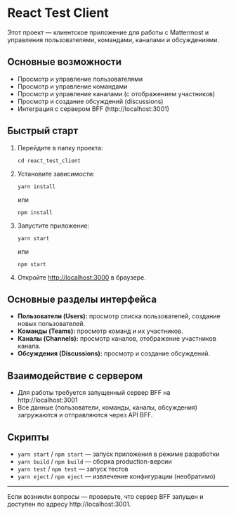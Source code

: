# React Test Client

Этот проект — клиентское приложение для работы с Mattermost и управления пользователями, командами, каналами и обсуждениями.

## Основные возможности
- Просмотр и управление пользователями
- Просмотр и управление командами
- Просмотр и управление каналами (с отображением участников)
- Просмотр и создание обсуждений (discussions)
- Интеграция с сервером BFF (http://localhost:3001)

## Быстрый старт

1. Перейдите в папку проекта:
   ```
   cd react_test_client
   ```
2. Установите зависимости:
   ```
   yarn install
   ```
   или
   ```
   npm install
   ```
3. Запустите приложение:
   ```
   yarn start
   ```
   или
   ```
   npm start
   ```
4. Откройте [http://localhost:3000](http://localhost:3000) в браузере.

## Основные разделы интерфейса
- **Пользователи (Users):** просмотр списка пользователей, создание новых пользователей.
- **Команды (Teams):** просмотр команд и их участников.
- **Каналы (Channels):** просмотр каналов, отображение участников канала.
- **Обсуждения (Discussions):** просмотр и создание обсуждений.

## Взаимодействие с сервером
- Для работы требуется запущенный сервер BFF на http://localhost:3001
- Все данные (пользователи, команды, каналы, обсуждения) загружаются и отправляются через API BFF.

## Скрипты
- `yarn start` / `npm start` — запуск приложения в режиме разработки
- `yarn build` / `npm build` — сборка production-версии
- `yarn test` / `npm test` — запуск тестов
- `yarn eject` / `npm eject` — извлечение конфигурации (необратимо)

---
Если возникли вопросы — проверьте, что сервер BFF запущен и доступен по адресу http://localhost:3001.
